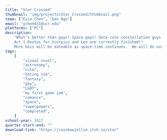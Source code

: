 ```yaml
---
title: "Star-Crossed"
thumbnail: "img/projects/Star_Crossed/thumbnail.png"
team: ["Evie Chen", "Dan Ngo"]
email: "ychen431@ucr.edu"
platforms: ["PC"]
description:
    "What’s better than gays? Space gays! Date cute constellation guys from outer space while trying to help them save the Earth from destruction!
    Act 1 Routes for Scorpius and Leo are currently finished!!
    More bois will be dateable as space-time continues.  We will do our best so please support us! >w<"
tags:
    [
        "visual novel",
        "astronomy",
        "cute",
        "dating sim",
        "fantasy",
        "gay",
        "LGBT",
        "my first game jam",
        "romance",
        "space",
        "superpowers",
        "completed",
    ]
school-year: 2017
quarter-start-end: ""
download-link: "https://rainbowjellie.itch.io/star"
---
```

